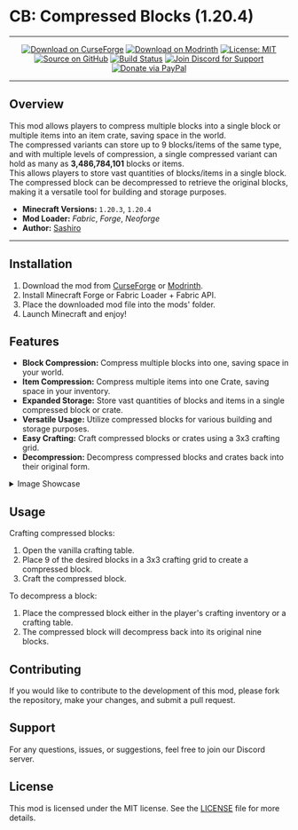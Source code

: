 # CB: Compressed Blocks (1.20.4)

---

<div align="center">

[![Download on CurseForge](https://img.shields.io/badge/Download-CurseForge-orange)](https://curseforge.com/minecraft/mc-mods/cb-compressed-blocks)
[![Download on Modrinth](https://img.shields.io/badge/Download-Modrinth-a0ff00)](https://modrinth.com/mod/cb-compressed-blocks)
[![License: MIT](https://img.shields.io/badge/License-MIT-red.svg)](https://mit-license.org/)
[![Source on GitHub](https://img.shields.io/badge/Source-GitHub-blue)](https://github.com/sa-shiro/Minecraft-Compressed-Blocks)
[![Build Status](https://github.com/sa-shiro/Minecraft-Compressed-Blocks/actions/workflows/publish.yml/badge.svg)](https://github.com/sa-shiro/Minecraft-Compressed-Blocks/actions/workflows/publish.yml)
[![Join Discord for Support](https://img.shields.io/badge/Support-Discord-0F0F0F)](https://discord.gg/EKyjXRH9xN)
[![Donate via PayPal](https://img.shields.io/badge/Donate-PayPal-0F3FFF)](https://www.paypal.com/donate/?cmd=_donations&business=social.sashiro@outlook.com&lc=US&item_name=Donation&no_note=0&cn=&currency_code=USD&bn=PP-DonationsBF:btn_donateCC_LG.gif:NonHosted)

</div>

---

## Overview

This mod allows players to compress multiple blocks into a single block or multiple items into an item crate, saving
space in the world.  
The compressed variants can store up to 9 blocks/items of the same type, and with multiple levels of compression, a
single compressed variant can hold as many as **3,486,784,101** blocks or items.  
This allows players to store vast quantities of blocks/items in a single block.  
The compressed block can be decompressed to retrieve the original blocks, making it a versatile tool for building and
storage purposes.

- **Minecraft Versions:** `1.20.3`, `1.20.4`
- **Mod Loader:** _Fabric_, _Forge_, _Neoforge_
- **Author:** [Sashiro](https://github.com/sa-shiro)

---

## Installation

1. Download the mod from [CurseForge](https://curseforge.com/minecraft/mc-mods/cb-compressed-blocks)
   or [Modrinth](https://modrinth.com/mod/cb-compressed-blocks).
2. Install Minecraft Forge or Fabric Loader + Fabric API.
3. Place the downloaded mod file into the mods' folder.
4. Launch Minecraft and enjoy!

## Features

- **Block Compression:** Compress multiple blocks into one, saving space in your world.
- **Item Compression:** Compress multiple items into one Crate, saving space in your inventory.
- **Expanded Storage:** Store vast quantities of blocks and items in a single compressed block or crate.
- **Versatile Usage:** Utilize compressed blocks for various building and storage purposes.
- **Easy Crafting:** Craft compressed blocks or crates using a 3x3 crafting grid.
- **Decompression:** Decompress compressed blocks and crates back into their original form.

<details>
  <summary>Image Showcase</summary>

<img src="https://github.com/sa-shiro/Minecraft-Compressed-Blocks/blob/master/.github/images/img1.png?raw=true" width="400" alt="Image 1">
<img src="https://github.com/sa-shiro/Minecraft-Compressed-Blocks/blob/master/.github/images/img5.png?raw=true" width="400" alt="Image 2">
<br>
<img src="https://github.com/sa-shiro/Minecraft-Compressed-Blocks/blob/master/.github/images/img3.png?raw=true" width="400" alt="Image 3">
<img src="https://github.com/sa-shiro/Minecraft-Compressed-Blocks/blob/master/.github/images/img4.png?raw=true" width="400" alt="Image 4">
<br>
<img src="https://github.com/sa-shiro/Minecraft-Compressed-Blocks/blob/master/.github/images/img5.png?raw=true" width="400" alt="Image 5">
<img src="https://github.com/sa-shiro/Minecraft-Compressed-Blocks/blob/master/.github/images/img6.png?raw=true" width="400" alt="Image 6">
<br>
<img src="https://github.com/sa-shiro/Minecraft-Compressed-Blocks/blob/master/.github/images/img7.png?raw=true" width="400" alt="Image 5">
<img src="https://github.com/sa-shiro/Minecraft-Compressed-Blocks/blob/master/.github/images/img8png?raw=true" width="400" alt="Image 6">
</details>

## Usage

Crafting compressed blocks:

1. Open the vanilla crafting table.
2. Place 9 of the desired blocks in a 3x3 crafting grid to create a compressed block.
3. Craft the compressed block.

To decompress a block:

1. Place the compressed block either in the player's crafting inventory or a crafting table.
2. The compressed block will decompress back into its original nine blocks.

## Contributing

If you would like to contribute to the development of this mod, please fork the repository, make your changes, and
submit a pull request.

## Support

For any questions, issues, or suggestions, feel free to join our Discord server.

## License

This mod is licensed under the MIT license. See the [LICENSE](LICENSE.md) file for more details.